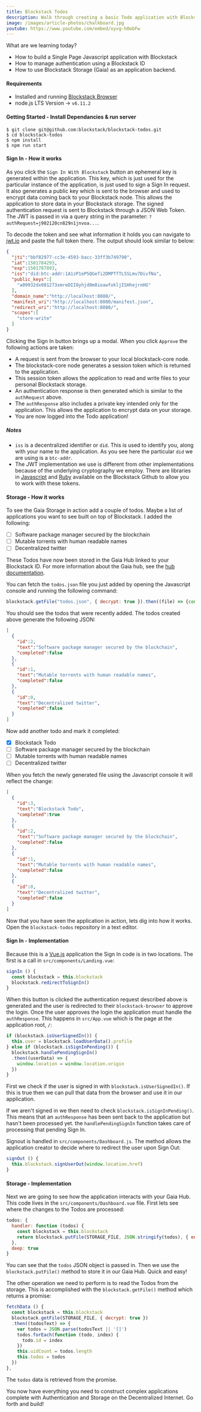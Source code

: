```yaml
---
title: Blockstack Todos
description: Walk through creating a basic Todo application with Blockstack. Learn about Sign In flow and Gaia storage.
image: /images/article-photos/chalkboard.jpg
youtube: https://www.youtube.com/embed/oyvg-h0obFw
---
```


What are we learning today?

- How to build a Single Page Javascript application with Blockstack
- How to manage authentication using a Blockstack ID
- How to use Blockstack Storage (Gaia) as an application backend.

#### Requirements

- Installed and running [Blockstack Browser](https://github.com/blockstack/blockstack-browser/releases)
- node.js LTS Version -> `v6.11.2`

#### Getting Started - Install Dependancies & run server

```
$ git clone git@github.com:blockstack/blockstack-todos.git
$ cd blockstack-todos
$ npm install
$ npm run start
```

#### Sign In - How it works

As you click the `Sign In With Blockstack` button an ephemeral key is generated within the application. This key, which is just used for the particular instance of the application, is just used to sign a Sign In request. It also generates a public key which is sent to the browser and used to encrypt data coming back to your Blockstack node. This allows the application to store data in your Blockstack storage. The signed authentication request is sent to Blockstack through a JSON Web Token. The JWT is passed in via a query string in the parameter: `?authRequest=j902120cn829n1jnvoa...`.

To decode the token and see what information it holds you can navigate to [jwt.io](http://jwt.io/) and paste the full token there. The output should look similar to below:

```json
{
  "jti":"bbf82977-cc3e-4593-bacc-33ff3b749790",
  "iat":1501784293,
  "exp":1501787893,
  "iss":"did:btc-addr:1A1zP1eP5QGefi2DMPTfTL5SLmv7DivfNa",
  "public_keys":[
    "a09932dx081273xmreDII8yhjd0m8ioawfokljISHhejrnHG"
  ],
  "domain_name":"http://localhost:8080/",
  "manifest_uri":"http://localhost:8080/manifest.json",
  "redirect_uri":"http://localhost:8080/",
  "scopes":[
    "store-write"
  ]
}
```

Clicking the Sign In button brings up a modal. When you click `Approve` the following actions are taken:

- A request is sent from the browser to your local blockstack-core node.
- The blockstack-core node generates a session token which is returned to the application.
- This session token allows the application to read and write files to your personal Blockstack storage.
- An authentication response is then generated which is similar to the `authRequest` above.
- The `authResponse` also includes a private key intended only for the application. This allows the application to encrypt data on your storage.
- You are now logged into the Todo application!

##### Notes

- `iss` is a decentralized identifier or `did`. This is used to identify you, along with your name to the application. As you see here the particular `did` we are using is a `btc-addr`.
- The JWT implementation we use is different from other implementations because of the underlying cryptography we employ. There are libraries in [Javascript](https://github.com/blockstack/jsontokens-js) and [Ruby](https://github.com/blockstack/ruby-jwt-blockstack) available on the Blockstack Github to allow you to work with these tokens.

#### Storage - How it works

To see the Gaia Storage in action add a couple of todos. Maybe a list of applications you want to see built on top of Blockstack. I added the following:

- [ ] Software package manager secured by the blockchain
- [ ] Mutable torrents with human readable names
- [ ] Decentralized twitter

These Todos have now been stored in the Gaia Hub linked to your Blockstack ID. For more information about the Gaia hub, see the [hub documentation](https://github.com/blockstack/gaia).

You can fetch the `todos.json` file you just added by opening the Javascript console and running the following command:

```Javascript
blockstack.getFile("todos.json", { decrypt: true }).then((file) => {console.log(file)})
```

You should see the todos that were recently added. The todos created above generate the following JSON:

```json
[
  {
    "id":2,
    "text":"Software package manager secured by the blockchain",
    "completed":false
  },
  {
    "id":1,
    "text":"Mutable torrents with human readable names",
    "completed":false
  },
  {
    "id":0,
    "text":"Decentralized twitter",
    "completed":false
  }
]
```
Now add another todo and mark it completed:

- [x] Blockstack Todo
- [ ] Software package manager secured by the blockchain
- [ ] Mutable torrents with human readable names
- [ ] Decentralized twitter

When you fetch the newly generated file using the Javascript console it will reflect the change:

```json
[
  {
    "id":3,
    "text":"Blockstack Todo",
    "completed":true
  },
  {
    "id":2,
    "text":"Software package manager secured by the blockchain",
    "completed":false
  },
  {
    "id":1,
    "text":"Mutable torrents with human readable names",
    "completed":false
  },
  {
    "id":0,
    "text":"Decentralized twitter",
    "completed":false
  }
]
```

Now that you have seen the application in action, lets dig into how it works. Open the `blockstack-todos` repository in a text editor.

#### Sign In - Implementation

Because this is a [Vue.js](https://vuejs.org/) application the Sign In code is in two locations. The first is a call in `src/components/Landing.vue`:

```js
signIn () {
  const blockstack = this.blockstack
  blockstack.redirectToSignIn()
}
```
When this button is clicked the authentication request described above is generated and the user is redirected to their `blockstack-browser` to approve the login. Once the user approves the login the application must handle the `authResponse`. This happens in `src/App.vue` which is the page at the application root, `/`:

```js
if (blockstack.isUserSignedIn()) {
  this.user = blockstack.loadUserData().profile
} else if (blockstack.isSignInPending()) {
  blockstack.handlePendingSignIn()
  .then((userData) => {
    window.location = window.location.origin
  })
}
```

First we check if the user is signed in with `blockstack.isUserSignedIn()`. If this is true then we can pull that data from the browser and use it in our application.

If we aren't signed in we then need to check `blockstack.isSignInPending()`. This means that an `authResponse` has been sent back to the application but hasn't been processed yet. the `handlePendingSignIn` function takes care of processing that pending Sign In.

Signout is handled in `src/components/Dashboard.js`. The method allows the application creator to decide where to redirect the user upon Sign Out:

```js
signOut () {
  this.blockstack.signUserOut(window.location.href)
}
```

#### Storage - Implementation

Next we are going to see how the application interacts with your Gaia Hub. This code lives in the `src/components/Dashboard.vue` file. First lets see where the changes to the Todos are processed:

```js
todos: {
  handler: function (todos) {
    const blockstack = this.blockstack
    return blockstack.putFile(STORAGE_FILE, JSON.stringify(todos), { encrypt: true })
  },
  deep: true
}
```

You can see that the `todos` JSON object is passed in. Then we use the `blockstack.putFile()` method to store it in our Gaia Hub. Quick and easy!

The other operation we need to perform is to read the Todos from the storage. This is accomplished with the `blockstack.getFile()` method which returns a promise:

```js
fetchData () {
  const blockstack = this.blockstack
  blockstack.getFile(STORAGE_FILE, { decrypt: true })
  .then((todosText) => {
    var todos = JSON.parse(todosText || '[]')
    todos.forEach(function (todo, index) {
      todo.id = index
    })
    this.uidCount = todos.length
    this.todos = todos
  })
},
```

The `todos` data is retrieved from the promise.

You now have everything you need to construct complex applications complete with Authentication and Storage on the Decentralized Internet. Go forth and build!
